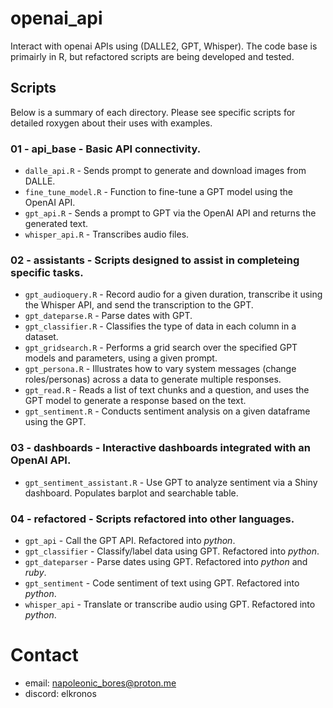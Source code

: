 # openai_api
Interact with openai APIs using (DALLE2, GPT, Whisper). The code base is primairly in R, but refactored scripts are being developed and tested.

## Scripts

Below is a summary of each directory. Please see specific scripts for detailed roxygen about their uses with examples.

### 01 - api_base - Basic API connectivity.
* `dalle_api.R` - Sends prompt to generate and download images from DALLE.
* `fine_tune_model.R` -  Function to fine-tune a GPT model using the OpenAI API.
* `gpt_api.R` - Sends a prompt to GPT via the OpenAI API and returns the generated text. 
* `whisper_api.R` - Transcribes audio files.

### 02 - assistants - Scripts designed to assist in completeing specific tasks.
* `gpt_audioquery.R` - Record audio for a given duration, transcribe it using the Whisper API, and send the transcription to the GPT.
* `gpt_dateparse.R` - Parse dates with GPT.
* `gpt_classifier.R` - Classifies the type of data in each column in a dataset.
* `gpt_gridsearch.R` - Performs a grid search over the specified GPT models and parameters, using a given prompt.
* `gpt_persona.R` - Illustrates how to vary system messages (change roles/personas) across a data to generate multiple responses.
* `gpt_read.R` -  Reads a list of text chunks and a question, and uses the GPT model to generate a response based on the text.
* `gpt_sentiment.R` - Conducts sentiment analysis on a given dataframe using the GPT.

### 03 - dashboards - Interactive dashboards integrated with an OpenAI API.
* `gpt_sentiment_assistant.R` - Use GPT to analyze sentiment via a Shiny dashboard. Populates barplot and searchable table.

### 04 - refactored - Scripts refactored into other languages.
* `gpt_api` - Call the GPT API. Refactored into _python_.
* `gpt_classifier` - Classify/label data using GPT. Refactored into _python_.
* `gpt_dateparser` - Parse dates using GPT. Refactored into _python_ and _ruby_.
* `gpt_sentiment` - Code sentiment of text using GPT. Refactored into _python_.
* `whisper_api` - Translate or transcribe audio using GPT. Refactored into _python_.

# Contact
- email: napoleonic_bores@proton.me
- discord: elkronos
